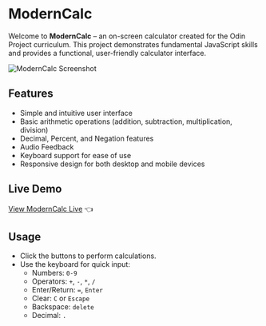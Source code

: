 # ModernCalc

Welcome to **ModernCalc** – an on-screen calculator created for the Odin Project curriculum. This project demonstrates fundamental JavaScript skills and provides a functional, user-friendly calculator interface.

![ModernCalc Screenshot](https://github.com/JoeyCorbett/Calculator/assets/134228957/14f3101f-21ae-4d94-841e-18b62d542ca5)

## Features

- Simple and intuitive user interface
- Basic arithmetic operations (addition, subtraction, multiplication, division)
- Decimal, Percent, and Negation features
- Audio Feedback
- Keyboard support for ease of use
- Responsive design for both desktop and mobile devices

## Live Demo

[View ModernCalc Live](https://joeycorbett.github.io/ModernCalc/) 👈

## Usage

- Click the buttons to perform calculations.
- Use the keyboard for quick input:
  - Numbers: `0-9`
  - Operators: `+`, `-`, `*`, `/`
  - Enter/Return: `=`, `Enter`
  - Clear: `C` or `Escape`
  - Backspace: `delete`
  - Decimal: `.`
